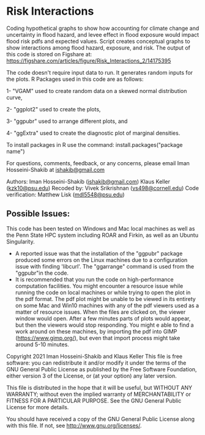 # Risk Interactions
Coding hypothetical graphs to show how accounting for climate change and uncertainty in flood hazard, and levee effect in flood exposure would impact flood risk pdfs and expected values.
Script creates conceptual graphs to show interactions among flood hazard, exposure, and risk.
The output of this code is stored on Figshare at:
https://figshare.com/articles/figure/Risk_Interactions_2/14175395

The code doesn't require input data to run. It generates random inputs for the plots.
R Packages used in this code are as follows: 

1- "VGAM" used to create random data on a skewed normal distribution curve, 

2- "ggplot2" used to create the plots, 

3- "ggpubr" used to arrange different plots, and 

4- "ggExtra" used to create the diagnostic plot of marginal densities.

To install packages in R use the command: 
install.packages("package name") 

For questions, comments, feedback, or any concerns, please email Iman Hosseini-Shakib at ishakib@gmail.com

 Authors: Iman Hosseini-Shakib (ishakib@gmail.com)
          Klaus Keller (kzk10@psu.edu)
 Recoded by: Vivek Srikrishnan (vs498@cornell.edu)
 Code verification: Matthew Lisk (mdl5548@psu.edu)
 
 ## Possible Issues:
 
 This code has been tested on Windows and Mac local machines as well as the Penn State HPC system including ROAR and Firkin, as well as an Ubuntu Singularity. 
 - A reported issue was that the installation of the "ggpubr" package produced some errors on the Linux machines due to a configuration issue with finding 'libcurl'. The "ggarrange" command is used from the "ggpubr"in the code.
 - It is recommended that you run the code on high-performance computation facilities. You might encounter a resource issue while running the code on local machines or while trying to open the plot in the pdf format. The pdf plot might be unable to be viewed in its entirety on some Mac and Win10 machines with any of the pdf viewers used as a matter of resource issues. When the files are clicked on, the viewer window would open. After a few minutes parts of plots would appear, but then the viewers would stop responding. You might e able to find a work around on these machines, by importing the pdf into GIMP (https://www.gimp.org/), but even that import process might take around 5-10 minutes. 
       
 Copyright 2021 Iman Hosseini-Shakib and Klaus Keller
 This file is free software: you can redistribute it and/or modify
 it under the terms of the GNU General Public License as published by
 the Free Software Foundation, either version 3 of the License, or
 (at your option) any later version.

 This file is distributed in the hope that it will be useful,
 but WITHOUT ANY WARRANTY; without even the implied warranty of
 MERCHANTABILITY or FITNESS FOR A PARTICULAR PURPOSE.  See the
 GNU General Public License for more details.

 You should have received a copy of the GNU General Public License
 along with this file.  If not, see <http://www.gnu.org/licenses/>.
 
 
